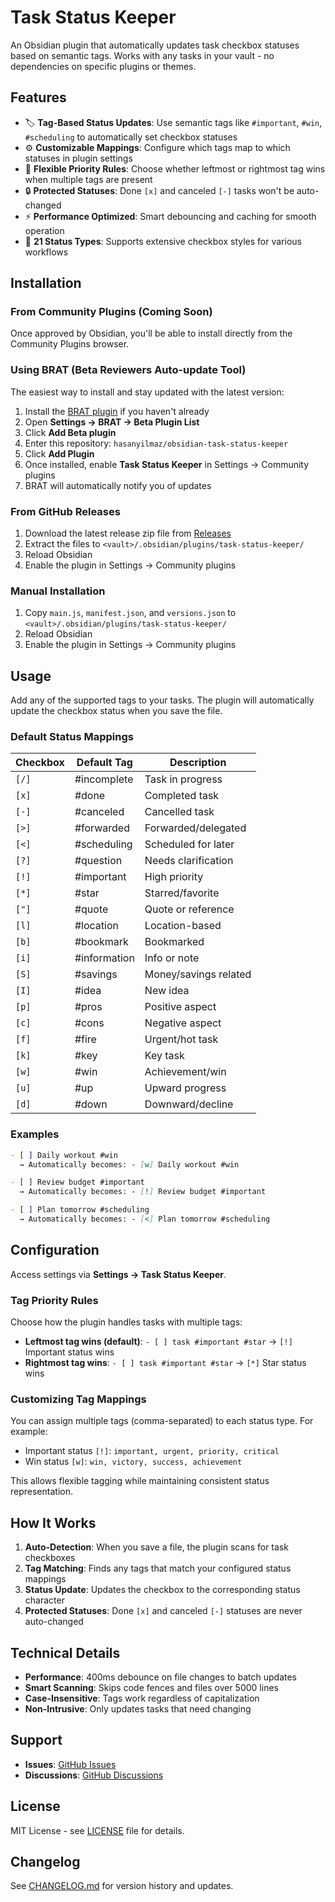 # Task Status Keeper

An Obsidian plugin that automatically updates task checkbox statuses based on semantic tags. Works with any tasks in your vault - no dependencies on specific plugins or themes.

## Features

- 🏷️ **Tag-Based Status Updates**: Use semantic tags like `#important`, `#win`, `#scheduling` to automatically set checkbox statuses
- ⚙️ **Customizable Mappings**: Configure which tags map to which statuses in plugin settings
- 🎯 **Flexible Priority Rules**: Choose whether leftmost or rightmost tag wins when multiple tags are present
- 🔒 **Protected Statuses**: Done `[x]` and canceled `[-]` tasks won't be auto-changed
- ⚡ **Performance Optimized**: Smart debouncing and caching for smooth operation
- 🎨 **21 Status Types**: Supports extensive checkbox styles for various workflows

## Installation

### From Community Plugins (Coming Soon)
Once approved by Obsidian, you'll be able to install directly from the Community Plugins browser.

### Using BRAT (Beta Reviewers Auto-update Tool)
The easiest way to install and stay updated with the latest version:

1. Install the [BRAT plugin](https://github.com/TfTHacker/obsidian42-brat) if you haven't already
2. Open **Settings → BRAT → Beta Plugin List**
3. Click **Add Beta plugin**
4. Enter this repository: `hasanyilmaz/obsidian-task-status-keeper`
5. Click **Add Plugin**
6. Once installed, enable **Task Status Keeper** in Settings → Community plugins
7. BRAT will automatically notify you of updates

### From GitHub Releases
1. Download the latest release zip file from [Releases](https://github.com/hasanyilmaz/obsidian-task-status-keeper/releases)
2. Extract the files to `<vault>/.obsidian/plugins/task-status-keeper/`
3. Reload Obsidian
4. Enable the plugin in Settings → Community plugins

### Manual Installation
1. Copy `main.js`, `manifest.json`, and `versions.json` to `<vault>/.obsidian/plugins/task-status-keeper/`
2. Reload Obsidian
3. Enable the plugin in Settings → Community plugins

## Usage

Add any of the supported tags to your tasks. The plugin will automatically update the checkbox status when you save the file.

### Default Status Mappings

| Checkbox | Default Tag | Description |
|---|---|---|
| `[/]` | #incomplete | Task in progress |
| `[x]` | #done | Completed task |
| `[-]` | #canceled | Cancelled task |
| `[>]` | #forwarded | Forwarded/delegated |
| `[<]` | #scheduling | Scheduled for later |
| `[?]` | #question | Needs clarification |
| `[!]` | #important | High priority |
| `[*]` | #star | Starred/favorite |
| `["]` | #quote | Quote or reference |
| `[l]` | #location | Location-based |
| `[b]` | #bookmark | Bookmarked |
| `[i]` | #information | Info or note |
| `[S]` | #savings | Money/savings related |
| `[I]` | #idea | New idea |
| `[p]` | #pros | Positive aspect |
| `[c]` | #cons | Negative aspect |
| `[f]` | #fire | Urgent/hot task |
| `[k]` | #key | Key task |
| `[w]` | #win | Achievement/win |
| `[u]` | #up | Upward progress |
| `[d]` | #down | Downward/decline |

### Examples

```markdown
- [ ] Daily workout #win
  → Automatically becomes: - [w] Daily workout #win

- [ ] Review budget #important
  → Automatically becomes: - [!] Review budget #important

- [ ] Plan tomorrow #scheduling
  → Automatically becomes: - [<] Plan tomorrow #scheduling
```

## Configuration

Access settings via **Settings → Task Status Keeper**.

### Tag Priority Rules

Choose how the plugin handles tasks with multiple tags:

- **Leftmost tag wins (default)**: `- [ ] task #important #star` → `[!]` Important status wins
- **Rightmost tag wins**: `- [ ] task #important #star` → `[*]` Star status wins

### Customizing Tag Mappings

You can assign multiple tags (comma-separated) to each status type. For example:
- Important status `[!]`: `important, urgent, priority, critical`
- Win status `[w]`: `win, victory, success, achievement`

This allows flexible tagging while maintaining consistent status representation.

## How It Works

1. **Auto-Detection**: When you save a file, the plugin scans for task checkboxes
2. **Tag Matching**: Finds any tags that match your configured status mappings
3. **Status Update**: Updates the checkbox to the corresponding status character
4. **Protected Statuses**: Done `[x]` and canceled `[-]` statuses are never auto-changed

## Technical Details

- **Performance**: 400ms debounce on file changes to batch updates
- **Smart Scanning**: Skips code fences and files over 5000 lines
- **Case-Insensitive**: Tags work regardless of capitalization
- **Non-Intrusive**: Only updates tasks that need changing

## Support

- **Issues**: [GitHub Issues](https://github.com/hasanyilmaz/obsidian-task-status-keeper/issues)
- **Discussions**: [GitHub Discussions](https://github.com/hasanyilmaz/obsidian-task-status-keeper/discussions)

## License

MIT License - see [LICENSE](LICENSE) file for details.

## Changelog

See [CHANGELOG.md](CHANGELOG.md) for version history and updates.
